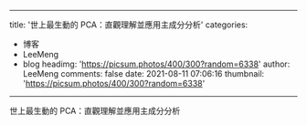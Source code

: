 
---
title: '世上最生動的 PCA：直觀理解並應用主成分分析'
categories: 
 - 博客
 - LeeMeng
 - blog
headimg: 'https://picsum.photos/400/300?random=6338'
author: LeeMeng
comments: false
date: 2021-08-11 07:06:16
thumbnail: 'https://picsum.photos/400/300?random=6338'
---

<div>   
世上最生動的 PCA：直觀理解並應用主成分分析  
</div>
            